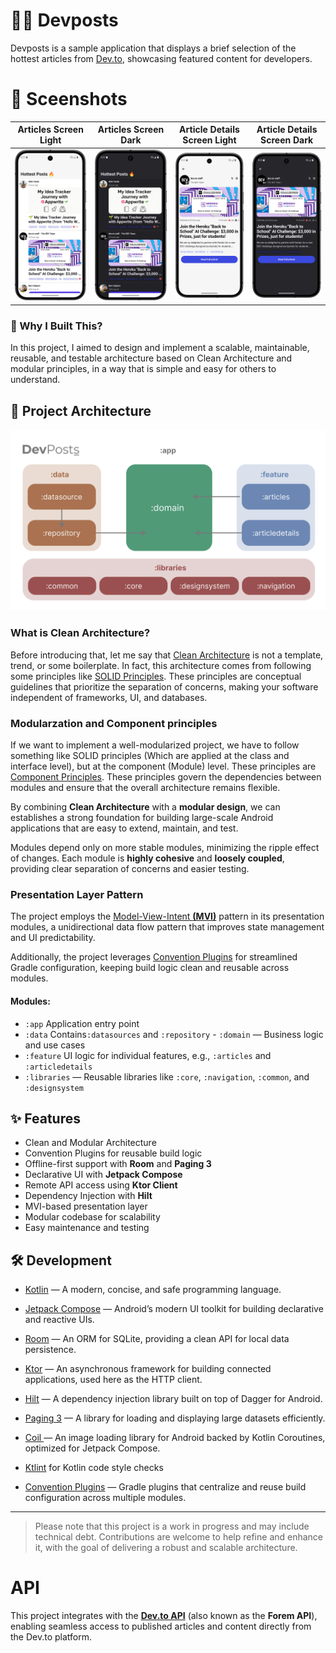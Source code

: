 

# 👨‍💻 Devposts
Devposts is a sample application that displays a brief selection of the hottest articles from [Dev.to](https://dev.to),  showcasing featured content for developers.

# 🌠 Sceenshots

| Articles Screen Light | Articles Screen Dark | Article Details Screen Light | Article Details Screen Dark |
|-------|-------|-------|-------|
| ![Articles Screen Light](https://github.com/sham-h93/devposts/blob/develop/media/articles-screen-light.png)   | ![Articles Screen Dark](https://github.com/sham-h93/devposts/blob/develop/media/articles-screen-dark.png)   | ![Article Details Screen Light](https://github.com/sham-h93/devposts/blob/develop/media/articledetails-screen-light.png)   | ![Article Details Screen Dark](https://github.com/sham-h93/devposts/blob/develop/media/articledetails-screen-dark.png)   |


### 🎯 Why I Built This?

In this project, I aimed to design and implement a scalable, maintainable, reusable, and testable architecture based on Clean Architecture and modular principles, in a way that is simple and easy for others to understand.

## 🧱 Project Architecture
![devposts_banner](https://github.com/sham-h93/devposts/blob/develop/media/banner.png)


### What is Clean Architecture?
Before introducing that, let me say that [Clean Architecture](https://blog.cleancoder.com/uncle-bob/2012/08/13/the-clean-architecture.html) is not a template, trend, or some boilerplate. In fact, this architecture comes from following some principles like [SOLID Principles](https://www.digitalocean.com/community/conceptual-articles/s-o-l-i-d-the-first-five-principles-of-object-oriented-design). These principles are conceptual guidelines that prioritize the separation of concerns, making your software independent of frameworks, UI, and databases.

### Modularzation and Component principles
If we want to implement a well-modularized project, we have to follow something like SOLID principles (Which are applied at the class and interface level), but at the component (Module) level. These principles are [Component Principles](https://dev.to/rubemfsv/component-principles-the-concept-behind-the-code-dn6). These principles govern the dependencies between modules and ensure that the overall architecture remains flexible.

By combining **Clean Architecture** with a **modular design**, we can establishes a strong foundation for building large-scale Android applications that are easy to extend, maintain, and test.

Modules depend only on more stable modules, minimizing the ripple effect of changes. Each module is **highly cohesive** and **loosely coupled**, providing clear separation of concerns and easier testing.

### Presentation Layer Pattern
The project employs the [Model-View-Intent **(MVI)**](https://java-design-patterns.com/patterns/model-view-intent/#model-view-intent-pattern-java-tutorials) pattern in its presentation modules, a unidirectional data flow pattern that improves state management and UI predictability.

Additionally, the project leverages [Convention Plugins](https://docs.gradle.org/current/userguide/sharing_build_logic_between_subprojects.html)  for streamlined Gradle configuration, keeping build logic clean and reusable across modules.


#### Modules:
- `:app`  Application entry point
- `:data` Contains`:datasources` and `:repository` - `:domain` — Business logic and use cases
- `:feature`  UI logic for individual features, e.g., `:articles` and `:articledetails`
-  `:libraries` — Reusable libraries like `:core`, `:navigation`, `:common`, and `:designsystem`
## ✨ Features
- Clean and Modular Architecture
- Convention Plugins for reusable build logic
- Offline-first support with **Room** and **Paging 3**
-  Declarative UI with **Jetpack Compose**
- Remote API access using **Ktor Client**
-  Dependency Injection with **Hilt**
-  MVI-based presentation layer
- Modular codebase for scalability
- Easy maintenance and testing


## 🛠️ Development

- [Kotlin](https://kotlinlang.org/) — A modern, concise, and safe programming language.
- [Jetpack Compose](https://developer.android.com/jetpack/compose) — Android’s modern UI toolkit for building declarative and reactive UIs.
- [Room](https://developer.android.com/training/data-storage/room) — An ORM for SQLite, providing a clean API for local data persistence.
- [Ktor](https://ktor.io/) — An asynchronous framework for building connected applications, used here as the HTTP client.
- [Hilt](https://developer.android.com/training/dependency-injection/hilt-android) — A dependency injection library built on top of Dagger for Android.
- [Paging 3](https://developer.android.com/topic/libraries/architecture/paging/v3-overview) — A library for loading and displaying large datasets efficiently.
- [Coil ](https://coil-kt.github.io/coil/compose/) — An image loading library for Android backed by Kotlin Coroutines, optimized for Jetpack Compose.

- [Ktlint](https://github.com/JLLeitschuh/ktlint-gradle) for Kotlin code style checks
- [Convention Plugins](https://docs.gradle.org/current/userguide/sharing_build_logic_between_subprojects.html) — Gradle plugins that centralize and reuse build configuration across multiple modules.

---  
>Please note that this project is a work in progress and may include technical debt. Contributions are welcome to help refine and enhance it, with the goal of delivering a robust and scalable architecture.

# API
This project integrates with the **[Dev.to API](https://developers.forem.com/api)** (also known as the **Forem API**), enabling seamless access to published articles and content directly from the Dev.to platform.